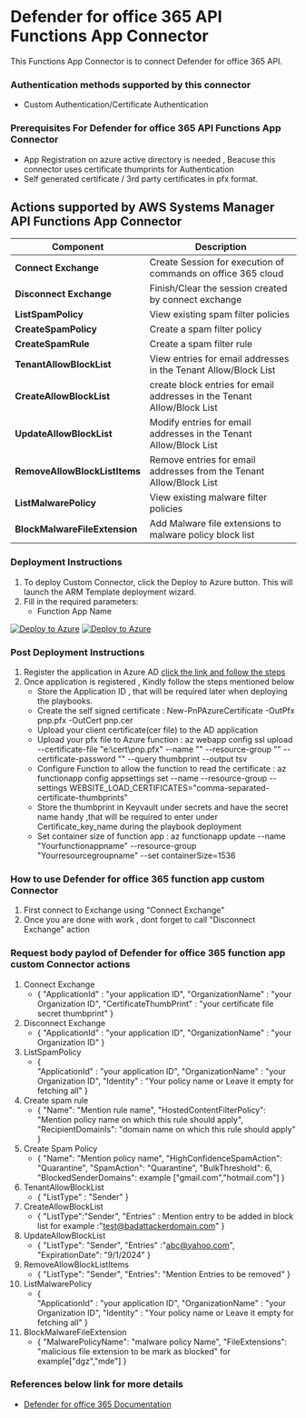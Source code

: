 # Defender for office 365 API Functions App Connector

This Functions App Connector is to connect Defender for office 365 API.

### Authentication methods supported by this connector

* Custom Authentication/Certificate Authentication

### Prerequisites For Defender for office 365 API Functions App Connector

* App Registration on azure active directory is needed , Beacuse this connector uses certificate thumprints for Authentication 
* Self generated certificate / 3rd party certificates in pfx format.

## Actions supported by AWS Systems Manager API Functions App Connector

| **Component** | **Description** |
| --------- | -------------- |
| **Connect Exchange** | Create Session for execution of commands on office 365 cloud  |
| **Disconnect Exchange** | Finish/Clear the session created by connect exchange|
| **ListSpamPolicy** | View existing spam filter policies |
| **CreateSpamPolicy** | Create a spam filter policy |
| **CreateSpamRule** | Create a spam filter rule |
| **TenantAllowBlockList** | View entries for email addresses in the Tenant Allow/Block List|
| **CreateAllowBlockList** | create block entries for email addresses in the Tenant Allow/Block List |
| **UpdateAllowBlockList** | Modify entries for email addresses in the Tenant Allow/Block List |
| **RemoveAllowBlockListItems** | Remove entries for email addresses from the Tenant Allow/Block List |
| **ListMalwarePolicy** | View existing malware filter policies|
| **BlockMalwareFileExtension** | Add Malware file extensions to malware policy block list |

### Deployment Instructions

1. To deploy Custom Connector, click the Deploy to Azure button. This will launch the ARM Template deployment wizard.
2. Fill in the required parameters:
    - Function App Name

[![Deploy to Azure](https://aka.ms/deploytoazurebutton)](https://portal.azure.com/#create/Microsoft.Template/uri/https%3A%2F%2Fraw.githubusercontent.com%2FAzure%2FAzure-Sentinel%2Fmaster%2FSolutions%2FMicrosoft%2520Defender%2520for%2520Office%2520365%2FPlaybooks%2FCustomConnector%2FO365_Defender_FunctionAppConnector%2Fazuredeploy.json) [![Deploy to Azure](https://aka.ms/deploytoazuregovbutton)](https://portal.azure.us/#create/Microsoft.Template/uri/https%3A%2F%2Fraw.githubusercontent.com%2FAzure%2FAzure-Sentinel%2Fmaster%2FSolutions%2FMicrosoft%2520Defender%2520for%2520Office%2520365%2FPlaybooks%2FCustomConnector%2FO365_Defender_FunctionAppConnector%2Fazuredeploy.json)

### Post Deployment Instructions
1. Register the application in Azure AD [click the link and follow the steps](https://learn.microsoft.com/powershell/exchange/app-only-auth-powershell-v2?view=exchange-ps)
2. Once application is registered , Kindly follow the steps mentioned below
	- Store the Application ID , that will be required later when deploying the playbooks.
	- Create the self signed certificate : New-PnPAzureCertificate -OutPfx pnp.pfx -OutCert pnp.cer
	- Upload your client certificate(cer file) to the AD application
	- Upload your pfx file to Azure function : az webapp config ssl upload --certificate-file "e:\cert\pnp.pfx"  --name "<function app name>" --resource-group ""  --certificate-password "" --query thumbprint --output tsv
	- Configure Function to allow the function to read the certificate : az functionapp config appsettings set --name <app-name> --resource-group <resource-group-name> --settings WEBSITE_LOAD_CERTIFICATES="comma-separated-certificate-thumbprints"
    - Store the thumbprint in Keyvault under secrets and have the secret name handy ,that will be required to enter under Certificate_key_name during the playbook deployment 
	- Set container size of function app : az functionapp update --name "Yourfunctionappname" --resource-group "Yourresourcegroupname" --set containerSize=1536

### How to use Defender for office 365 function app custom Connector
1. First connect to Exchange using "Connect Exchange"
2. Once you are done with work , dont forget to call "Disconnect Exchange" action

### Request body paylod of Defender for office 365 function app custom Connector actions
1. Connect Exchange
	- {
	"ApplicationId" : "your application ID",
	"OrganizationName" : "your Organization ID",
	"CertificateThumbPrint" : "your certificate file secret thumbprint"
	}
2. Disconnect Exchange
	- {
	"ApplicationId" : "your application ID",
	"OrganizationName" : "your Organization ID"
	}
3. ListSpamPolicy
	- {   
	"ApplicationId" : "your application ID",
	"OrganizationName" : "your Organization ID",
	"Identity" : "Your policy name or Leave it empty for fetching all"
	}
4. Create spam rule
	- {
	"Name": "Mention rule name",
	"HostedContentFilterPolicy": "Mention policy name on which this rule should apply",
	"RecipientDomainIs": "domain name on which this rule should apply"
	}
5. Create Spam Policy
	- {
	"Name": "Mention policy name", 
	"HighConfidenceSpamAction": "Quarantine",
	"SpamAction": "Quarantine", 
	"BulkThreshold": 6,
	"BlockedSenderDomains": example ["gmail.com","hotmail.com"]
	}
6. TenantAllowBlockList
	- {
	"ListType" : "Sender" 
	}
7. CreateAllowBlockList
	- {
	"ListType":"Sender",
	"Entries" : Mention entry to be added in block list for example :"test@badattackerdomain.com"
	}
8. UpdateAllowBlockList
	- {
	"ListType": "Sender",
	"Entries" :"abc@yahoo.com",
	"ExpirationDate": "9/1/2024"
	}
9. RemoveAllowBlockListItems
	- {
    	"ListType": "Sender",
    	"Entries": "Mention Entries to be removed"
	}
10. ListMalwarePolicy
	- {   
	"ApplicationId" : "your application ID",
	"OrganizationName" : "your Organization ID",
	"Identity" : "Your policy name or Leave it empty for fetching all"
	}
11. BlockMalwareFileExtension
	- {
    	"MalwarePolicyName": "malware policy Name",
    	"FileExtensions": "malicious file extension to be mark as blocked" for example["dgz","mde"]
	}	
	
### References below link for more details
- [Defender for office 365 Documentation](https://learn.microsoft.com/en-us/microsoft-365/security/office-365-security/anti-spam-policies-configure?view=o365-worldwide)
